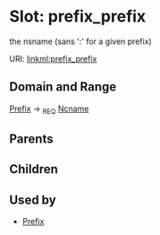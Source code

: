 
# Slot: prefix_prefix


the nsname (sans ':' for a given prefix)

URI: [linkml:prefix_prefix](https://w3id.org/linkml/prefix_prefix)


## Domain and Range

[Prefix](Prefix.md) &#8594;  <sub>REQ</sub> [Ncname](Ncname.md)

## Parents


## Children


## Used by

 * [Prefix](Prefix.md)

